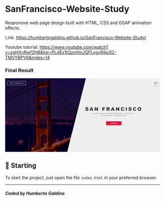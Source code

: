 # SanFrancisco-Website-Study

Responsive web page design built with HTML, CSS and GSAP animation effects.

Link: https://humbertogaldino.github.io/SanFrancisco-Website-Study/

Youtube tutorial: https://www.youtube.com/watch?v=zgHXnRwf2H8&list=PLdEx1tQzmfmJQPLygv69a3I2-TMVYBPV6&index=14

### Final Result
<img src="Images/Final.png" alt="Web Version"/>

## 🚀 Starting

To start the project, just open the file `index.html` in your preferred browser.

---
##### Coded by Humberto Galdino
 
